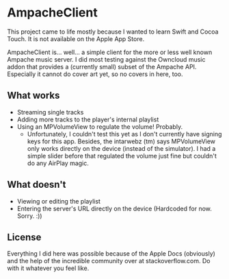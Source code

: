 AmpacheClient
=============

This project came to life mostly because I wanted to learn Swift and Cocoa Touch. It is not available on the Apple App Store.

AmpacheClient is... well... a simple client for the more or less well known Ampache music server. I did most testing against the Owncloud music addon that provides a (currently small) subset of the Ampache API. Especially it cannot do cover art yet, so no covers in here, too.

What works
----------

- Streaming single tracks
- Adding more tracks to the player's internal playlist
- Using an MPVolumeView to regulate the volume! Probably.
	- Unfortunately, I couldn't test this yet as I don't currently have signing keys for this app. Besides, the intarwebz (tm) says MPVolumeView only works directly on the device (instead of the simulator). I had a simple slider before that regulated the volume just fine but couldn't do any AirPlay magic.

What doesn't
------------

- Viewing or editing the playlist
- Entering the server's URL directly on the device (Hardcoded for now. Sorry. :))

License
-------

Everything I did here was possible because of the Apple Docs (obviously) and the help of the incredible community over at stackoverflow.com. Do with it whatever you feel like.
